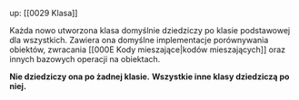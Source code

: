 up: [[0029 Klasa]]

Każda nowo utworzona klasa domyślnie dziedziczy po klasie podstawowej dla wszystkich. Zawiera ona domyślne implementacje porównywania obiektów, zwracania [[000E Kody mieszające|kodów mieszających]] oraz innych bazowych operacji na obiektach.

**Nie dziedziczy ona po żadnej klasie.**
**Wszystkie inne klasy dziedziczą po niej.**